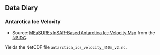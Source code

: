 ## Data Diary

### Antarctica Ice Velocity

* Source: [MEaSUREs InSAR-Based Antarctica Ice Velocity Map](https://nsidc.org/data/nsidc-0484) from the [NSIDC](https://nsidc.org).

Yields the NetCDF file `antarctica_ice_velocity_450m_v2.nc`.
